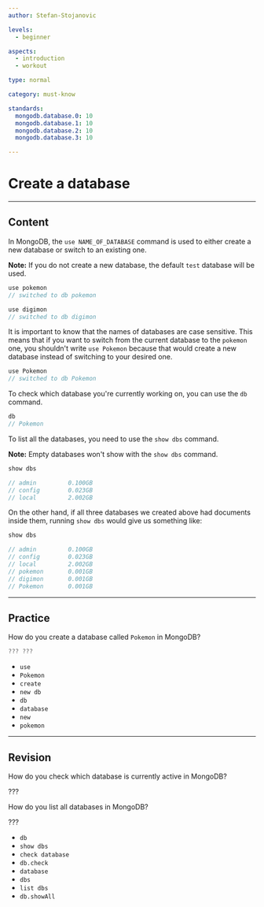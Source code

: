 ```yaml
---
author: Stefan-Stojanovic

levels:
  - beginner

aspects:
  - introduction
  - workout

type: normal

category: must-know

standards:
  mongodb.database.0: 10
  mongodb.database.1: 10
  mongodb.database.2: 10
  mongodb.database.3: 10

---
```

# Create a database
---
## Content

In MongoDB, the `use NAME_OF_DATABASE` command is used to either create a new database or switch to an existing one.

**Note:** If you do not create a new database, the default `test` database will be used.

```javascript
use pokemon
// switched to db pokemon

use digimon
// switched to db digimon
```

It is important to know that the names of databases are case sensitive. This means that if you want to switch from the current database to the `pokemon` one, you shouldn't write `use Pokemon` because that would create a new database instead of switching to your desired one.

```javascript
use Pokemon
// switched to db Pokemon
```

To check which database you're currently working on, you can use the `db` command.

```javascript
db
// Pokemon
```

To list all the databases, you need to use the `show dbs` command.

**Note:** Empty databases won't show with the `show dbs` command.

```javascript
show dbs

// admin         0.100GB
// config        0.023GB
// local         2.002GB
```

On the other hand, if all three databases we created above had documents inside them, running `show dbs` would give us something like:

```javascript
show dbs

// admin         0.100GB
// config        0.023GB
// local         2.002GB
// pokemon       0.001GB
// digimon       0.001GB
// Pokemon       0.001GB
```
---
## Practice

How do you create a database called `Pokemon` in MongoDB?

```javascript
??? ???
```

* `use`
* `Pokemon`
* `create`
* `new db`
* `db`
* `database`
* `new`
* `pokemon`

---
## Revision

How do you check which database is currently active in MongoDB?

???

How do you list all databases in MongoDB?

???

* `db`
* `show dbs`
* `check database`
* `db.check`
* `database`
* `dbs`
* `list dbs`
* `db.showAll`
